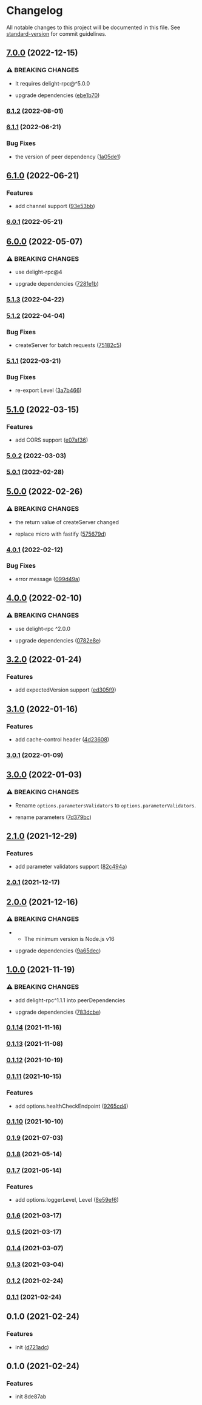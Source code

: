 # Changelog

All notable changes to this project will be documented in this file. See [standard-version](https://github.com/conventional-changelog/standard-version) for commit guidelines.

## [7.0.0](https://github.com/delight-rpc/http-server/compare/v6.1.2...v7.0.0) (2022-12-15)


### ⚠ BREAKING CHANGES

* It requires delight-rpc@^5.0.0

* upgrade dependencies ([ebe1b70](https://github.com/delight-rpc/http-server/commit/ebe1b70a8684d585cc73ca2c599a62aa41de6661))

### [6.1.2](https://github.com/delight-rpc/http-server/compare/v6.1.1...v6.1.2) (2022-08-01)

### [6.1.1](https://github.com/delight-rpc/http-server/compare/v6.1.0...v6.1.1) (2022-06-21)


### Bug Fixes

* the version of peer dependency ([1a05de1](https://github.com/delight-rpc/http-server/commit/1a05de1f919a198f6760dc652b01e71c9ea08608))

## [6.1.0](https://github.com/delight-rpc/http-server/compare/v6.0.1...v6.1.0) (2022-06-21)


### Features

* add channel support ([93e53bb](https://github.com/delight-rpc/http-server/commit/93e53bb79f105fe3d10eb34dcadafc79eb81de99))

### [6.0.1](https://github.com/delight-rpc/http-server/compare/v6.0.0...v6.0.1) (2022-05-21)

## [6.0.0](https://github.com/delight-rpc/http-server/compare/v5.1.3...v6.0.0) (2022-05-07)


### ⚠ BREAKING CHANGES

* use delight-rpc@4

* upgrade dependencies ([7281e1b](https://github.com/delight-rpc/http-server/commit/7281e1b5d8ada0253ab28ac4a2764232f8241fed))

### [5.1.3](https://github.com/delight-rpc/http-server/compare/v5.1.2...v5.1.3) (2022-04-22)

### [5.1.2](https://github.com/delight-rpc/http-server/compare/v5.1.1...v5.1.2) (2022-04-04)


### Bug Fixes

* createServer for batch requests ([75182c5](https://github.com/delight-rpc/http-server/commit/75182c567ac569727c75dbf60856c670f7d763c4))

### [5.1.1](https://github.com/delight-rpc/http-server/compare/v5.1.0...v5.1.1) (2022-03-21)


### Bug Fixes

* re-export Level ([3a7b466](https://github.com/delight-rpc/http-server/commit/3a7b46627097062850b1da6be7dba59744dbc9a5))

## [5.1.0](https://github.com/delight-rpc/http-server/compare/v5.0.2...v5.1.0) (2022-03-15)


### Features

* add CORS support ([e07af36](https://github.com/delight-rpc/http-server/commit/e07af36fa0831937928208ff36260a1c2067b797))

### [5.0.2](https://github.com/delight-rpc/http-server/compare/v5.0.1...v5.0.2) (2022-03-03)

### [5.0.1](https://github.com/delight-rpc/http-server/compare/v5.0.0...v5.0.1) (2022-02-28)

## [5.0.0](https://github.com/delight-rpc/http-server/compare/v4.0.1...v5.0.0) (2022-02-26)


### ⚠ BREAKING CHANGES

* the return value of createServer changed

* replace micro with fastify ([575679d](https://github.com/delight-rpc/http-server/commit/575679dd49239de1ef858a316971d915d2b21717))

### [4.0.1](https://github.com/delight-rpc/http-server/compare/v4.0.0...v4.0.1) (2022-02-12)


### Bug Fixes

* error message ([099d49a](https://github.com/delight-rpc/http-server/commit/099d49a4cbd108bd25fcdb027e5524422fdb0f17))

## [4.0.0](https://github.com/delight-rpc/http-server/compare/v3.2.0...v4.0.0) (2022-02-10)


### ⚠ BREAKING CHANGES

* use delight-rpc ^2.0.0

* upgrade dependencies ([0782e8e](https://github.com/delight-rpc/http-server/commit/0782e8eb0ec785c73dd9c0108b2ec0740f9b1fcb))

## [3.2.0](https://github.com/delight-rpc/http-server/compare/v3.1.0...v3.2.0) (2022-01-24)


### Features

* add expectedVersion support ([ed305f9](https://github.com/delight-rpc/http-server/commit/ed305f9543c12ae298da4a6fd616da91609a91da))

## [3.1.0](https://github.com/delight-rpc/http-server/compare/v3.0.1...v3.1.0) (2022-01-16)


### Features

* add cache-control header ([4d23608](https://github.com/delight-rpc/http-server/commit/4d23608be73405f90adffc6cfbe09e324911798d))

### [3.0.1](https://github.com/delight-rpc/http-server/compare/v3.0.0...v3.0.1) (2022-01-09)

## [3.0.0](https://github.com/delight-rpc/http-server/compare/v2.1.0...v3.0.0) (2022-01-03)


### ⚠ BREAKING CHANGES

* Rename `options.parametersValidators` to `options.parameterValidators`.

* rename parameters ([7d379bc](https://github.com/delight-rpc/http-server/commit/7d379bc8e633f09a3a1d0e0acefa4770d7fb769b))

## [2.1.0](https://github.com/delight-rpc/http-server/compare/v2.0.1...v2.1.0) (2021-12-29)


### Features

* add parameter validators support ([82c494a](https://github.com/delight-rpc/http-server/commit/82c494a07a7ea83dacae3bcedb11eadca9ebdeec))

### [2.0.1](https://github.com/delight-rpc/http-server/compare/v2.0.0...v2.0.1) (2021-12-17)

## [2.0.0](https://github.com/delight-rpc/http-server/compare/v1.0.0...v2.0.0) (2021-12-16)


### ⚠ BREAKING CHANGES

* - The minimum version is Node.js v16

* upgrade dependencies ([9a65dec](https://github.com/delight-rpc/http-server/commit/9a65dec9c81eb1224dc516666611061383a6627a))

## [1.0.0](https://github.com/delight-rpc/http-server/compare/v0.1.14...v1.0.0) (2021-11-19)


### ⚠ BREAKING CHANGES

* add delight-rpc^1.1.1 into peerDependencies

* upgrade dependencies ([783dcbe](https://github.com/delight-rpc/http-server/commit/783dcbeee12e7ffd2769022dd244ae3c6e6772c7))

### [0.1.14](https://github.com/delight-rpc/http-server/compare/v0.1.13...v0.1.14) (2021-11-16)

### [0.1.13](https://github.com/delight-rpc/http-server/compare/v0.1.12...v0.1.13) (2021-11-08)

### [0.1.12](https://github.com/delight-rpc/http-server/compare/v0.1.11...v0.1.12) (2021-10-19)

### [0.1.11](https://github.com/delight-rpc/http-server/compare/v0.1.10...v0.1.11) (2021-10-15)


### Features

* add options.healthCheckEndpoint ([9265cd4](https://github.com/delight-rpc/http-server/commit/9265cd46fcad4f60b80e8a0d3fc12e56a85b0495))

### [0.1.10](https://github.com/delight-rpc/http-server/compare/v0.1.9...v0.1.10) (2021-10-10)

### [0.1.9](https://github.com/delight-rpc/http-server/compare/v0.1.8...v0.1.9) (2021-07-03)

### [0.1.8](https://github.com/delight-rpc/http-server/compare/v0.1.7...v0.1.8) (2021-05-14)

### [0.1.7](https://github.com/delight-rpc/http-server/compare/v0.1.6...v0.1.7) (2021-05-14)


### Features

* add options.loggerLevel, Level ([8e59ef6](https://github.com/delight-rpc/http-server/commit/8e59ef650ab0f5ea355df319694a617c3b68d4fb))

### [0.1.6](https://github.com/delight-rpc/http-server/compare/v0.1.5...v0.1.6) (2021-03-17)

### [0.1.5](https://github.com/delight-rpc/http-server/compare/v0.1.4...v0.1.5) (2021-03-17)

### [0.1.4](https://github.com/delight-rpc/http-server/compare/v0.1.3...v0.1.4) (2021-03-07)

### [0.1.3](https://github.com/delight-rpc/http-server/compare/v0.1.2...v0.1.3) (2021-03-04)

### [0.1.2](https://github.com/delight-rpc/http-server/compare/v0.1.1...v0.1.2) (2021-02-24)

### [0.1.1](https://github.com/delight-rpc/http-server/compare/v0.1.0...v0.1.1) (2021-02-24)

## 0.1.0 (2021-02-24)


### Features

* init ([d721adc](https://github.com/delight-rpc/http-server/commit/d721adced07956fe74b7b8b3d0e33220c0f86856))

## 0.1.0 (2021-02-24)


### Features

* init 8de87ab
